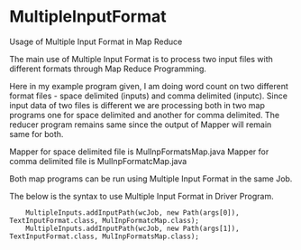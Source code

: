MultipleInputFormat
===================

Usage of Multiple Input Format in Map Reduce
 
The main use of Multiple Input Format is to process two input files with different formats through Map Reduce Programming. 

Here in my example program given, I am doing word count on two different format files - space delimited (inputs) and comma delimited (inputc). Since input data of two files is different we are processing both in two map programs one for space delimited and another for comma delimited. The reducer program remains same since the output of Mapper will remain same for both.

Mapper for space delimited file is MulInpFormatsMap.java
Mapper for comma delimited file is MulInpFormatcMap.java

Both map programs can be run using Multiple Input Format in the same Job. 

The below is the syntax to use Multiple Input Format in Driver Program.

		MultipleInputs.addInputPath(wcJob, new Path(args[0]), TextInputFormat.class, MulInpFormatcMap.class);
		MultipleInputs.addInputPath(wcJob, new Path(args[1]), TextInputFormat.class, MulInpFormatsMap.class);
